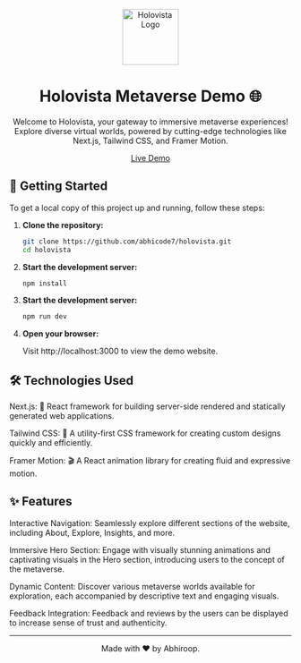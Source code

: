 <p align="center">
  <a href="https://holovista.vercel.app" target="_blank" rel="noopener noreferrer">
    <img src="https://github.com/abhicode7/holovista/blob/main/public/logo.svg" alt="Holovista Logo" height="100" />
  </a>
</p>

<h1 align="center">Holovista Metaverse Demo 🌐</h1>

<p align="center">
  Welcome to Holovista, your gateway to immersive metaverse experiences! Explore diverse virtual worlds, powered by cutting-edge technologies like Next.js, Tailwind CSS, and Framer Motion.
</p>

<p align="center">
  <a href="https://holovista.vercel.app" target="_blank" rel="noopener noreferrer">Live Demo</a> 
</p>

<!-- --- -->

## 🚀 Getting Started

To get a local copy of this project up and running, follow these steps:

1. **Clone the repository:**

   ```bash
   git clone https://github.com/abhicode7/holovista.git
   cd holovista

2.  **Start the development server:**

     ```bash
    npm install

3.  **Start the development server:**

     ```bash
    npm run dev

4.  **Open your browser:**

    Visit http://localhost:3000 to view the demo website.

## 🛠️ Technologies Used

Next.js: 🚀 React framework for building server-side rendered and statically generated web applications.

Tailwind CSS: 🎨 A utility-first CSS framework for creating custom designs quickly and efficiently.

Framer Motion: 🎬 A React animation library for creating fluid and expressive motion.

## ✨ Features

Interactive Navigation: Seamlessly explore different sections of the website, including About, Explore, Insights, and more.

Immersive Hero Section: Engage with visually stunning animations and captivating visuals in the Hero section, introducing users to the concept of the metaverse.

Dynamic Content: Discover various metaverse worlds available for exploration, each accompanied by descriptive text and engaging visuals.

Feedback Integration: Feedback and reviews by the users can be displayed to increase sense of trust and authenticity.

---

<p align="center">
  Made with ❤️ by Abhiroop.
</p>